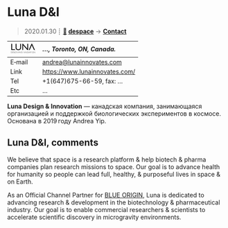 # Luna D&I
> 2020.01.30 ┊ **[🚀](../index/index.md) [despace](index.md)** → **[Contact](contact.md)**

|[![](f/contact/l/lunadni_logo1_thumb.jpg)](f/contact/l/lunadni_logo1.png)|*…, Toronto, ON, Canada.*|
|:--|:--|
|E‑mail| <andrea@lunainnovates.com> |
|Link| <https://www.lunainnovates.com/> |
|Tel| +1(647)675-66-59, fax: … |
|Etc| … |

**Luna Design & Innovation** — канадская компания, занимающаяся организацией и поддержкой биологических экспериментов в космосе. Основана в 2019 году Andrea Yip.


<p style="page-break-after:always"> </p>

## Luna D&I, comments

We believe that space is a research platform & help biotech & pharma companies plan research missions to space. Our goal is to advance health for humanity so people can lead full, healthy, & purposeful lives in space & on Earth.

As an Official Channel Partner for [BLUE ORIGIN](blue_origin.md), Luna is dedicated to advancing research & development in the biotechnology & pharmaceutical industry. Our goal is to enable commercial researchers & scientists to accelerate scientific discovery in microgravity environments.
